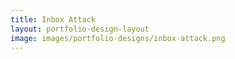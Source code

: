 ```yaml
---
title: Inbox Attack
layout: portfolio-design-layout
image: images/portfolio-designs/inbox-attack.png
---
```


